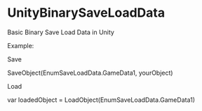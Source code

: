 # UnityBinarySaveLoadData
Basic Binary Save Load Data in Unity


Example:

Save

SaveObject(EnumSaveLoadData.GameData1, yourObject)

Load

var loadedObject = LoadObject<yourObjectType>(EnumSaveLoadData.GameData1)
